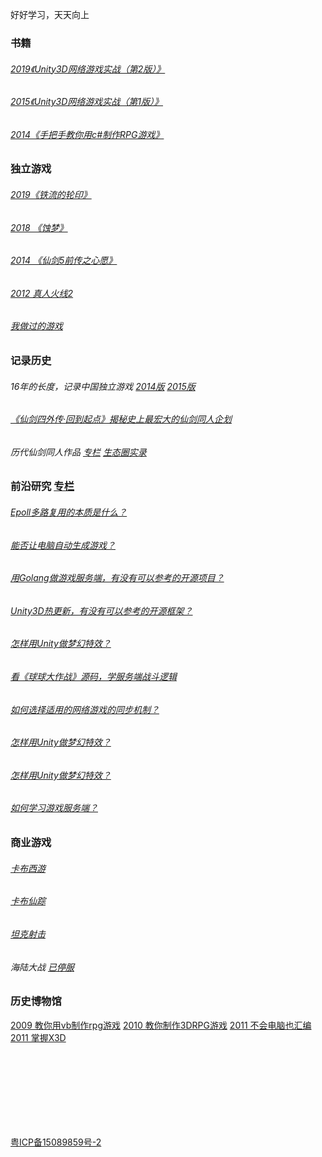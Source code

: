 好好学习，天天向上

### 书籍 
###### [2019《Unity3D网络游戏实战（第2版）》](https://luopeiyu.github.io/unity_net_book/) 
###### [2015《Unity3D网络游戏实战（第1版）》](https://item.jd.com/12015701.html) 
###### [2014《手把手教你用c#制作RPG游戏》](http://product.dangdang.com/23489626.html) 

  
### 独立游戏 
###### [2019《铁流的轮印》](https://zhuanlan.zhihu.com/p/77809295) 
###### [2018 《蚀梦》 ](https://www.taptap.com/app/146551) 
###### [2014 《仙剑5前传之心愿》 ](http://www.pal5h.com) 
###### [2012 真人火线2 ](http://dev.u77.com/game/4695) 
###### [我做过的游戏 ](http://pal5h.com/lpygame/) 

  
### 记录历史 
######  16年的长度，记录中国独立游戏 [2014版](http://games.sina.com.cn/zl/duanpian/2015-04-03/1538151.shtml) [2015版](http://www.cocoachina.com/articles/14099) 
######  [《仙剑四外传·回到起点》揭秘史上最宏大的仙剑同人企划](http://news.17173.com/content/06152018/001003932.shtml) 
######  历代仙剑同人作品 [专栏](https://zhuanlan.zhihu.com/palfun)  [生态圈实录](https://zhuanlan.zhihu.com/p/56452556) 

  
### 前沿研究 [专栏](https://zhuanlan.zhihu.com/pyluo) 
######  [Epoll多路复用的本质是什么？](https://zhuanlan.zhihu.com/p/63179839) 
######  [能否让电脑自动生成游戏？](https://zhuanlan.zhihu.com/p/55496272) 
######  [用Golang做游戏服务端，有没有可以参考的开源项目？](https://zhuanlan.zhihu.com/p/66304813) 
######  [Unity3D热更新，有没有可以参考的开源框架？](https://zhuanlan.zhihu.com/p/21386682) 
######  [怎样用Unity做梦幻特效？](https://zhuanlan.zhihu.com/p/24371823) 
######  [看《球球大作战》源码，学服务端战斗逻辑](https://zhuanlan.zhihu.com/p/26193373) 
######  [如何选择适用的网络游戏的同步机制？](https://zhuanlan.zhihu.com/p/65450918) 
######  [怎样用Unity做梦幻特效？](https://zhuanlan.zhihu.com/p/24371823) 
######  [怎样用Unity做梦幻特效？](https://zhuanlan.zhihu.com/p/24371823) 
######  [如何学习游戏服务端？](https://zhuanlan.zhihu.com/p/77791746) 

  
### 商业游戏 
######  [卡布西游](http://www.4399.com/flash/48399.htm) 
######  [卡布仙踪](http://kbxz.4399.com) 
######  [坦克射击](http://web.4399.com/tksj2/) 
######  海陆大战 [已停服](http://game.4399sy.com/site/news/detail/hldz_2_4768.html) 


  
### 历史博物馆 
[2009 教你用vb制作rpg游戏](http://pal5h.com/vbrpg/) 
[2010 教你制作3DRPG游戏](http://pal5h.com/3drpg/) 
[2011 不会电脑也汇编](http://pan.baidu.com/s/1pJBs1mz) 
[2011 掌握X3D](http://pal5h.com/x3d/) 

 
  
 
<br><br><br><br><br><br><br>
  
 
[粤ICP备15089859号-2](http://www.miitbeian.gov.cn/)

